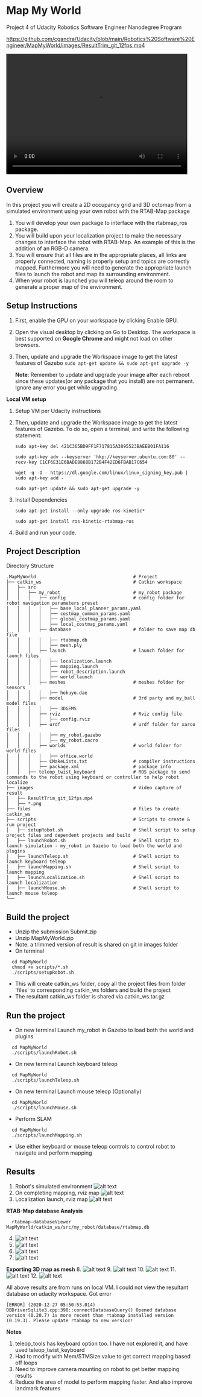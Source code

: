 [//]: # (Image References)

[image1]: images/Capture_1.png
[image2]: images/Capture_2.png
[image3]: images/Capture_3.png
[image4]: images/Capture_4.png
[image5]: images/Capture_5.png
[image6]: images/Capture_6.png
[image7]: images/Capture_7.png
[image8]: images/ML_1.png
[image9]: images/ML_2.png
[image10]: images/P3D_1.png
[image11]: images/P3D_2.png
[image12]: images/P3D_3.png

# Map My World
Project 4 of Udacity Robotics Software Engineer Nanodegree Program

https://github.com/cgandra/Udacity/blob/main/Robotics%20Software%20Engineer/MapMyWorld/images/ResultTrim_git_12fps.mp4

<video width="480" height="320" controls="controls">
  <source src="images/ResultTrim_git_12fps.mp4" type="video/mp4">
</video>

## Overview  
In this project you will create a 2D occupancy grid and 3D octomap from a simulated environment using your own robot with the RTAB-Map package

1. You will develop your own package to interface with the rtabmap_ros package.
2. You will build upon your localization project to make the necessary changes to interface the robot with RTAB-Map. An example of this is the addition of an RGB-D camera.
3. You will ensure that all files are in the appropriate places, all links are properly connected, naming is properly setup and topics are correctly mapped. Furthermore you will need to generate the appropriate launch files to launch the robot and map its surrounding environment.
4. When your robot is launched you will teleop around the room to generate a proper map of the environment.

## Setup Instructions
1. First, enable the GPU on your workspace by clicking Enable GPU.
2. Open the visual desktop by clicking on Go to Desktop. The workspace is best supported on **Google Chrome** and might not load on other browsers.
3. Then, update and upgrade the Workspace image to get the latest features of Gazebo
    ``` sudo apt-get update && sudo apt-get upgrade -y ```

    **Note**: Remember to update and upgrade your image after each reboot since these updates(or any package that you install) are not permanent. Ignore any error you get while upgrading

**Local VM setup**
1. Setup VM per Udacity instructions
2. Then, update and upgrade the Workspace image to get the latest features of Gazebo. To do so, open a terminal, and write the following statement:

    ``` sudo apt-key del 421C365BD9FF1F717815A3895523BAEEB01FA116    ``` 

    ``` sudo apt-key adv --keyserver 'hkp://keyserver.ubuntu.com:80' --recv-key C1CF6E31E6BADE8868B172B4F42ED6FBAB17C654    ``` 

    ``` wget -q -O - https://dl.google.com/linux/linux_signing_key.pub | sudo apt-key add -    ``` 

    ``` sudo apt-get update && sudo apt-get upgrade -y ```

3. Install Dependencies

    ``` sudo apt-get install --only-upgrade ros-kinetic*    ``` 

    ``` sudo apt-get install ros-kinetic-rtabmap-ros ``` 

4. Build and run your code.  

## Project Description  
Directory Structure  
```
.MapMyWorld                                    # Project
├── catkin_ws                                  # Catkin workspace
│   ├── src
│   │   ├── my_robot                           # my_robot package        
│   │   │   ├── config                         # config folder for robot navigation parameters preset 
│   │   │   │   ├── base_local_planner_params.yaml
│   │   │   │   ├── costmap_common_params.yaml
│   │   │   │   ├── global_costmap_params.yaml
│   │   │   │   ├── local_costmap_params.yaml
│   │   │   ├── database                       # folder to save map db file 
│   │   │   │   ├── rtabmap.db
│   │   │   │   ├── mesh.ply
│   │   │   ├── launch                         # launch folder for launch files   
│   │   │   │   ├── localization.launch
│   │   │   │   ├── mapping.launch
│   │   │   │   ├── robot_description.launch
│   │   │   │   ├── world.launch
│   │   │   ├── meshes                         # meshes folder for sensors
│   │   │   │   ├── hokuyo.dae
│   │   │   ├── model                          # 3rd party and my_ball model files
│   │   │   │   ├── 3DGEMS
│   │   │   ├── rviz                           # Rviz config file
│   │   │   │   ├── config.rviz
│   │   │   ├── urdf                           # urdf folder for xarco files
│   │   │   │   ├── my_robot.gazebo
│   │   │   │   ├── my_robot.xacro
│   │   │   ├── worlds                         # world folder for world files
│   │   │   │   ├── office.world
│   │   │   ├── CMakeLists.txt                 # compiler instructions
│   │   │   ├── package.xml                    # package info
│   │   ├── teleop_twist_keyboard              # ROS package to send commands to the robot using keyboard or controller to help robot localize
├── images                                     # Video capture of result
│   ├── ResultTrim_git_12fps.mp4
│   ├── *.png
├── files                                      # files to create catkin_ws
├── scripts                                    # Scripts to create & run project
│   ├── setupRobot.sh                          # Shell script to setup project files and dependent projects and build
│   ├── launchRobot.sh                         # Shell script to launch simulation - my_robot in Gazebo to load both the world and plugins
│   ├── launchTeleop.sh                        # Shell script to launch keyboard teleop
│   ├── launchMapping.sh                       # Shell script to launch mapping
│   ├── launchLocalization.sh                  # Shell script to launch localization
│   ├── launchMouse.sh                         # Shell script to launch mouse teleop
└──
```

## Build the project  
* Unzip the submission Submit.zip
* Unzip MapMyWorld.zip
* Note: a trimmed version of result is shared on git in images folder
* On terminal
```
  cd MapMyWorld
  chmod +x scripts/*.sh
  ./scripts/setupRobot.sh
```
* This will create catkin_ws folder, copy all the project files from folder 'files' to corresponding catkin_ws folders and build the project
* The resultant catkin_ws folder is shared via catkin_ws.tar.gz

## Run the project  
* On new terminal Launch my_robot in Gazebo to load both the world and plugins  
```
  cd MapMyWorld
  ./scripts/launchRobot.sh
```
* On new terminal Launch keyboard teleop
```
  cd MapMyWorld
  ./scripts/launchTeleop.sh
```
* On new terminal Launch mouse teleop (Optionally)
```
  cd MapMyWorld
  ./scripts/launchMouse.sh
```
* Perform SLAM
```
  cd MapMyWorld
  ./scripts/launchMapping.sh
```
* Use either keyboard or mouse teleop controls to control robot to navigate and perform mapping 

## Results
1. Robot's simulated environment
![alt text][image1]
2. On completing mapping, rviz map
![alt text][image2]
3. Localization launch, rviz map
![alt text][image2]

**RTAB-Map database Analysis**
```
  rtabmap-databaseViewer MapMyWorld/catkin_ws/src/my_robot/database/rtabmap.db
```
4. ![alt text][image4]
5. ![alt text][image5]
6. ![alt text][image6]
7. ![alt text][image7]

**Exporting 3D map as mesh**
8. ![alt text][image8]
9. ![alt text][image9]
10. ![alt text][image10]
11. ![alt text][image11]
12. ![alt text][image12]

All above results are from runs on local VM. I could not view the resultant database on udacity workspace. Got error
```
[ERROR] (2020-12-27 05:50:53.014) DBDriverSqlite3.cpp:398::connectDatabaseQuery() Opened database version (0.20.7) is more recent than rtabmap installed version (0.19.3). Please update rtabmap to new version!
```

**Notes**
1. teleop_tools has keyboard option too. I have not explored it, and have used teleop_twist_keyboard
2. Had to modify with Mem/STMSize value to get correct mapping based off loops
3. Need to improve camera mounting on robot to get better mapping results
4. Reduce the area of model to perform mapping faster. And also improve landmark features
